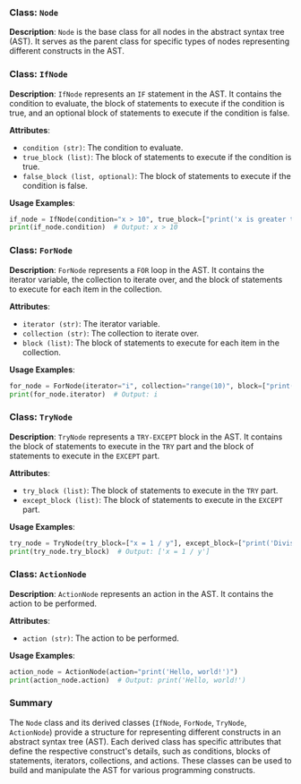 
### Class: `Node`

**Description**:
`Node` is the base class for all nodes in the abstract syntax tree (AST). It serves as the parent class for specific types of nodes representing different constructs in the AST.

### Class: `IfNode`

**Description**:
`IfNode` represents an `IF` statement in the AST. It contains the condition to evaluate, the block of statements to execute if the condition is true, and an optional block of statements to execute if the condition is false.

**Attributes**:
- `condition (str)`: The condition to evaluate.
- `true_block (list)`: The block of statements to execute if the condition is true.
- `false_block (list, optional)`: The block of statements to execute if the condition is false.

**Usage Examples**:
```python
if_node = IfNode(condition="x > 10", true_block=["print('x is greater than 10')"], false_block=["print('x is not greater than 10')"])
print(if_node.condition)  # Output: x > 10
```

### Class: `ForNode`

**Description**:
`ForNode` represents a `FOR` loop in the AST. It contains the iterator variable, the collection to iterate over, and the block of statements to execute for each item in the collection.

**Attributes**:
- `iterator (str)`: The iterator variable.
- `collection (str)`: The collection to iterate over.
- `block (list)`: The block of statements to execute for each item in the collection.

**Usage Examples**:
```python
for_node = ForNode(iterator="i", collection="range(10)", block=["print(i)"])
print(for_node.iterator)  # Output: i
```

### Class: `TryNode`

**Description**:
`TryNode` represents a `TRY-EXCEPT` block in the AST. It contains the block of statements to execute in the `TRY` part and the block of statements to execute in the `EXCEPT` part.

**Attributes**:
- `try_block (list)`: The block of statements to execute in the `TRY` part.
- `except_block (list)`: The block of statements to execute in the `EXCEPT` part.

**Usage Examples**:
```python
try_node = TryNode(try_block=["x = 1 / y"], except_block=["print('Division by zero')"])
print(try_node.try_block)  # Output: ['x = 1 / y']
```

### Class: `ActionNode`

**Description**:
`ActionNode` represents an action in the AST. It contains the action to be performed.

**Attributes**:
- `action (str)`: The action to be performed.

**Usage Examples**:
```python
action_node = ActionNode(action="print('Hello, world!')")
print(action_node.action)  # Output: print('Hello, world!')
```

### Summary

The `Node` class and its derived classes (`IfNode`, `ForNode`, `TryNode`, `ActionNode`) provide a structure for representing different constructs in an abstract syntax tree (AST). Each derived class has specific attributes that define the respective construct's details, such as conditions, blocks of statements, iterators, collections, and actions. These classes can be used to build and manipulate the AST for various programming constructs.
